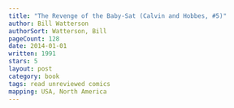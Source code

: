 ```yaml
---
title: "The Revenge of the Baby-Sat (Calvin and Hobbes, #5)"
author: Bill Watterson
authorSort: Watterson, Bill
pageCount: 128
date: 2014-01-01
written: 1991
stars: 5
layout: post
category: book
tags: read unreviewed comics
mapping: USA, North America
---
```

